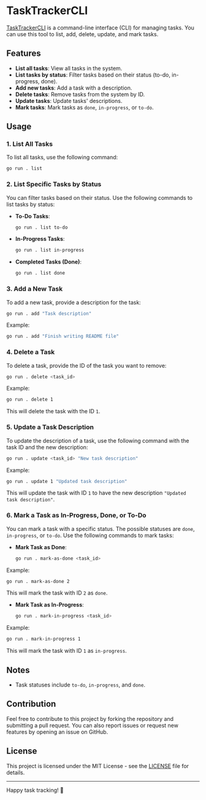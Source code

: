 # TaskTrackerCLI

[TaskTrackerCLI](https://roadmap.sh/projects/task-tracker) is a command-line interface (CLI) for managing tasks. You can use this tool to list, add, delete, update, and mark tasks.

## Features

- **List all tasks**: View all tasks in the system.
- **List tasks by status**: Filter tasks based on their status (to-do, in-progress, done).
- **Add new tasks**: Add a task with a description.
- **Delete tasks**: Remove tasks from the system by ID.
- **Update tasks**: Update tasks' descriptions.
- **Mark tasks**: Mark tasks as `done`, `in-progress`, or `to-do`.

## Usage

### 1. **List All Tasks**

To list all tasks, use the following command:
```bash
go run . list
```

### 2. **List Specific Tasks by Status**

You can filter tasks based on their status. Use the following commands to list tasks by status:

- **To-Do Tasks**:
  ```bash
  go run . list to-do
  ```

- **In-Progress Tasks**:
  ```bash
  go run . list in-progress
  ```

- **Completed Tasks (Done)**:
  ```bash
  go run . list done
  ```

### 3. **Add a New Task**

To add a new task, provide a description for the task:
```bash
go run . add "Task description"
```

Example:
```bash
go run . add "Finish writing README file"
```

### 4. **Delete a Task**

To delete a task, provide the ID of the task you want to remove:
```bash
go run . delete <task_id>
```

Example:
```bash
go run . delete 1
```

This will delete the task with the ID `1`.

### 5. **Update a Task Description**

To update the description of a task, use the following command with the task ID and the new description:
```bash
go run . update <task_id> "New task description"
```

Example:
```bash
go run . update 1 "Updated task description"
```

This will update the task with ID `1` to have the new description `"Updated task description"`.

### 6. **Mark a Task as In-Progress, Done, or To-Do**

You can mark a task with a specific status. The possible statuses are `done`, `in-progress`, or `to-do`. Use the following commands to mark tasks:

- **Mark Task as Done**:
  ```bash
  go run . mark-as-done <task_id>
  ```

Example:
```bash
go run . mark-as-done 2
```

This will mark the task with ID `2` as `done`.

- **Mark Task as In-Progress**:
  ```bash
  go run . mark-in-progress <task_id>
  ```

Example:
```bash
go run . mark-in-progress 1
```

This will mark the task with ID `1` as `in-progress`.

## Notes
- Task statuses include `to-do`, `in-progress`, and `done`.

## Contribution

Feel free to contribute to this project by forking the repository and submitting a pull request. You can also report issues or request new features by opening an issue on GitHub.

## License

This project is licensed under the MIT License - see the [LICENSE](LICENSE) file for details.

---

Happy task tracking! 🎉
